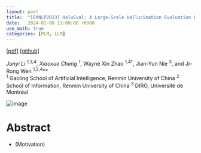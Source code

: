 ```yaml
---
layout: post
title:  "[EMNLP2023] HaluEval: A Large-Scale Hallucination Evaluation Benchmark for Large Language Models"
date:   2024-01-08 11:00:00 +0900
use_math: true
categories: [PLM, LLM]
---
```


[[pdf]](https://proceedings.mlr.press/v202/lee23n/lee23n.pdf)
[[github]](https://github.com/lgresearch/QASA)

**Junyi Li <sup>1,3,4*</sup>, Xiaoxue Cheng <sup>1*</sup>, Wayne Xin Zhao <sup>1,4†</sup>, Jian-Yun Nie <sup>3</sup>, and Ji-Rong Wen <sup>1,2,4</sup>**
<br><sup>1</sup> Gaoling School of Artificial Intelligence, Renmin University of China <sup>2</sup> School of Information, Renmin University of China <sup>3</sup> DIRO, Université de Montréal
 &emsp;

![image](https://github.com/yong1-kim/yong1-kim.github.io/assets/42200027/a4d70239-9fa8-446c-90f3-f0d62c16eb81)

# Abstract
- (Motivation) 
